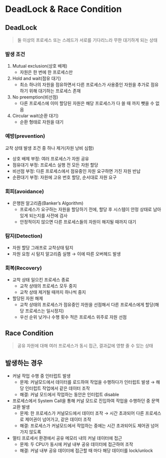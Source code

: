 # DeadLock & Race Condition

## DeadLock

> 둘 이상의 프로세스 또는 스레드가 서로를 기다리느라 무한 대기하게 되는 상태

### 발생 조건

1. Mutual exclusion(상호 배제)
   - 자원은 한 번에 한 프로세스만
2. Hold and wait(점유 대기)
   - 최소 하나의 자원을 점유하면서 다른 프로세스가 사용중인 자원을 추가로 점유하기 위해 대기하는 프로세스 존재
3. No preemption(비선점)
   - 다른 프로세스에 이미 할당된 자원은 해당 프로세스가 다 쓸 때 까지 뺏을 수 없음
4. Circular wait(순환 대기)
   - 순환 형태로 자원을 대기

### 예방(prevention)

교착 상태 발생 조건 중 하나 제거(자원 낭비 심함)

- 상호 배제 부정: 여러 프로세스가 자원 공유
- 점유대기 부정: 프로세스 실행 전 모든 자원 할당
- 비선점 부정: 다른 프로세스에서 점유중인 자원 요구하면 가진 자원 반납
- 순환대기 부정: 자원에 고유 번호 할당, 순서대로 자원 요구

### 회피(avoidance)

- 은행원 알고리즘(Banker’s Algorithm)
  - 프로세스가 요구하는 자원을 할당하기 전에, 할당 후 시스템이 안정 상태로 남아있게 되는지를 사전에 검사
  - 안정적이지 않으면 다른 프로세스들의 자원이 해지될 때까지 대기

### 탐지(Detection)

- 자원 할당 그래프로 교착상태 탐지
- 자원 요청 시 탐지 알고리즘 실행 → 이에 따른 오버헤드 발생

### 회복(Recovery)

- 교착 상태 일으킨 프로세스 종료
  - 교착 상태의 프로세스 모두 중지
  - 교착 상태 제거될 때까지 하나씩 중지
- 할당된 자원 해제
  - 교착 상태의 프로세스가 점유중인 자원을 선점해서 다른 프로세스에게 할당(해당 프로세스는 일시정지)
  - 우선 순위 낮거나 수행 횟수 적은 프로세스 위주로 자원 선점

## Race Condition

> 공유 자원에 대해 여러 프로세스가 동시 접근, 결과값에 영향 줄 수 있는 상태

## 발생하는 경우

- 커널 작업 수행 중 인터럽트 발생
  - 문제: 커널모드에서 데이터를 로드하여 작업을 수행하다가 인터럽트 발생 → 해당 인터럽트 작업에서 같은 데이터 조작
  - 해결: 커널 모드에서 작업하는 동안은 인터럽트 disable
- 프로세스에서 System Call을 통해 커널 모드로 진입하여 작업을 수행하던 중 문맥 교환 발생
  - 문제: 한 프로세스가 커널모드에서 데이터 조작 → 시간 초과되어 다른 프로세스로 제어권이 넘어가고, 같은 데이터 조작
  - 해결: 프로세스가 커널모드에서 작업하는 중에는 시간 초과되어도 제어권 넘어가지 않도록
- 멀티 프로세서 환경에서 공유 메모리 내의 커널 데이터에 접근
  - 문제: 두 CPU가 동시에 커널 내부 공유 데이터에 접근하여 조작
  - 해결: 커널 내부 공유 데이터에 접근할 때 마다 해당 데이터를 lock/unlock
